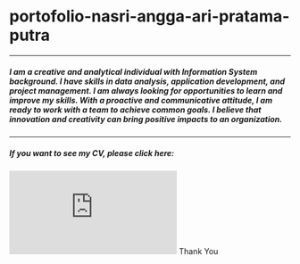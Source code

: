 # portofolio-nasri-angga-ari-pratama-putra
---
##### I am a creative and analytical individual with Information System background. I have skills in data analysis, application development, and project management. I am always looking for opportunities to learn and improve my skills. With a proactive and communicative attitude, I am ready to work with a team to achieve common goals. I believe that innovation and creativity can bring positive impacts to an organization.
---
##### If you want to see my CV, please click here:
![CV](https://github.com/Nasri-Angga-Ari-Pratama-Putra/portofolio-nasri-angga-ari-pratama-putra/blob/main/CV-pdf/cv-nasri_angga_ari_pratama_putra%20(6).pdf)
Thank You
